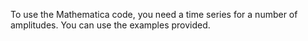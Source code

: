 To use the Mathematica code, you need a time series for a number of amplitudes. You can use the examples provided.
